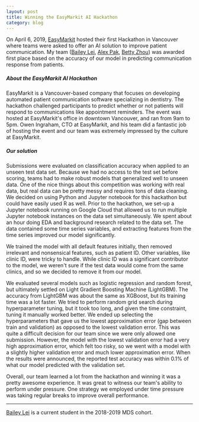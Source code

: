 ```yaml
---
layout: post
title: Winning the EasyMarkit AI Hackathon
category: blog
---
```


On April 6, 2019, [EasyMarkit](https://www.easymarkit.com/) hosted their first Hackathon in Vancouver where teams were asked to offer an AI solution to improve patient communication. My team ([Bailey Lei](https://www.linkedin.com/in/baileylei), [Alex Pak](https://www.linkedin.com/in/pakalexh), [Betty Zhou](https://www.linkedin.com/in/bettybhzhou)) was awarded first place based on the accuracy of our model in predicting communication response from patients.

##### About the EasyMarkit AI Hackathon

EasyMarkit is a Vancouver-based company that focuses on developing automated patient communication software specializing in dentistry. The hackathon challenged participants to predict whether or not patients will respond to communications like appointment reminders. The event was hosted at EasyMarkit's office in downtown Vancouver, and ran from 9am to 5pm. Owen Ingraham, CTO at EasyMarkit, and his team did a fantastic job of hosting the event and our team was extremely impressed by the culture at EasyMarkit.

##### Our solution

Submissions were evaluated on classification accuracy when applied to an unseen test data set. Because we had no access to the test set before scoring, teams had to make robust models that generalized well to unseen data. One of the nice things about this competition was working with real data, but real data can be pretty messy and requires tons of data cleaning. We decided on using Python and Jupyter notebook for this hackathon but could have easily used R as well. Prior to the hackathon, we set-up a Jupyter notebook running on Google Cloud that allowed us to run multiple Jupyter notebook instances on the data set simultaneously. We spent about an hour doing EDA and background research related to the data set. The data contained some time series variables, and extracting features from the time series improved our model significantly.

We trained the model with all default features initially, then removed irrelevant and nonsensical features, such as patient ID. Other variables, like clinic ID, were tricky to handle. While clinic ID was a significant contributor to the model, we weren't sure if the test data would come from the same clinics, and so we decided to remove it from our model. 

We evaluated several models such as logistic regression and random forest, but ultimately settled on Light Gradient Boosting Machine (LightGBM). The accuracy from LightGBM was about the same as XGBoost, but its training time was a lot faster. We tried to perform random grid search during hyperparameter tuning, but it took too long, and given the time constraint, tuning it manually worked better. We ended up selecting the hyperparameters that gave us the lowest approximation error (gap between train and validation) as opposed to the lowest validation error. This was quite a difficult decision for our team since we were only allowed one submission. However, the model with the lowest validation error had a very high approximation error, which felt too risky, so we went with a model with a slightly higher validation error and much lower approximation error. When the results were announced, the reported test accuracy was within 0.1% of what our model predicted with the validation set.

Overall, our team learned a lot from the hackathon and winning it was a pretty awesome experience. It was great to witness our team's ability to perform under pressure. One strategy we employed under time pressure was taking regular breaks to improve overall performance.


--------

[Bailey Lei](https://www.linkedin.com/in/baileylei) is a current student in the 2018-2019 MDS cohort.
